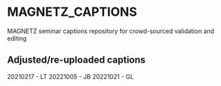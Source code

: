 # MAGNETZ_CAPTIONS
MAGNETZ seminar captions repository for crowd-sourced validation and editing

## Adjusted/re-uploaded captions
20210217 - LT
20221005 - JB
20221021 - GL
